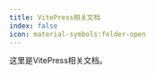```yaml
---
title: VitePress相关文档
index: false
icon: material-symbols:folder-open
---
```


这里是VitePress相关文档。

<!-- more -->

<Catalog />